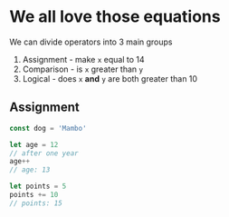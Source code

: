 # We all love those equations

We can divide operators into 3 main groups
1. Assignment - make `x` equal to 14
2. Comparison - is `x` greater than `y`
3. Logical - does `x` **and** `y` are both greater than 10

## Assignment

``` js
const dog = 'Mambo'

let age = 12
// after one year
age++
// age: 13

let points = 5
points += 10
// points: 15
```
